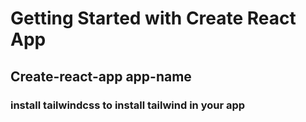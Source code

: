 # Getting Started with Create React App

## Create-react-app app-name
### install tailwindcss to install tailwind in your app


